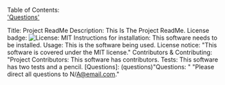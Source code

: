 
Table of Contents:  
['Questions'](#questions)

Title: Project ReadMe
Description: This Is The Project ReadMe.
License badge: ![License: MIT](https://img.shields.io/badge/License-MIT-blue.svg)
Instructions for installation: This software needs to be installed.
Usage: This is the software being used.
License notice: "This software is covered under the MIT license."
Contributors & Contributing: "Project Contributors: This software has contributors.
Tests: This software has two tests and a pencil.
[Questions]: (questions)"Questions: " "Please direct all questions to N/A@email.com."

